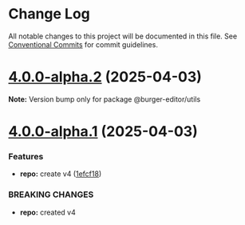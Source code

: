 # Change Log

All notable changes to this project will be documented in this file.
See [Conventional Commits](https://conventionalcommits.org) for commit guidelines.

# [4.0.0-alpha.2](https://github.com/d-zero-dev/BurgerEditor/compare/v4.0.0-alpha.1...v4.0.0-alpha.2) (2025-04-03)

**Note:** Version bump only for package @burger-editor/utils

# [4.0.0-alpha.1](https://github.com/d-zero-dev/BurgerEditor/compare/v0.10.0...v4.0.0-alpha.1) (2025-04-03)

### Features

- **repo:** create v4 ([1efcf18](https://github.com/d-zero-dev/BurgerEditor/commit/1efcf18e2f59567a87c5589ae057195c31dbc0e8))

### BREAKING CHANGES

- **repo:** created v4
